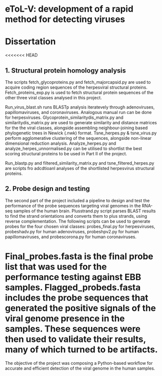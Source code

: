 # eToL-V: development of a rapid method for detecting viruses
# Dissertation

<<<<<<< HEAD
## 1. Structural protein homology analysis
The scripts fetch_glycoproteins.py and fetch_majorcapsid.py are used to acquire coding region sequences of the herpesviral structural proteins. Fetch_proteins_exp.py is used to fetch structural protein sequences of the other three viral classes analysed in this project.

Run_virus_blast.sh runs BLASTp analysis iteratevely through adenoviruses, papillomaviruses, and coronaviruses. Analogous manual run can be done for herpesviruses. Glycoprotein_similaritydis_matrix.py and similaritydis_matrix.py are used to generate similarity and distance matrices for the the viral classes, alongside assembling neighbour-joining based phylogenetic trees in Newick (.nwk) format. Tsne_herpes.py & tsne_virus.py perform agglomerative clustering of the sequences, alongside non-linear dimensional reduction analysis. Analyze_herpes.py and analyze_herpes_unnormalised.py can be utilised to shortlist the best scoring structural proteins to be used in Part II of the project.

Run_blastp.py and filtered_similarity_matrix.py and tsne_filtered_herpes.py are scripts fro adcdtioanl analyses of the shortlisted herpesvirus structural proteins.

## 2. Probe design and testing
The second part of the project included a pipeline to design and test the performance of the probe sequences targeting viral genomes in the RNA-seq samples of the human brain. Plusstrand.py script parses BLAST results to find the strand orientations and converts them to plus strands, using reverse complementation. The following scripts can be used to generate probes for the four chosen viral classes: probes_final.py for herpesviruses, probeshadv.py for human adenoviruses, probeshpv2.py for human papillomaviruses, and probescorona.py for human coronaviruses.

Final_probes.fasta is the final probe list that was used for the performance testing against EBB samples. Flagged_probeds.fasta includes the probe sequences that generated the positive signals of the viral genome presence in the samples. These sequences were then used to validate their results, many of which turned to be artifacts.
=======
The objective of the project was composing a Python-based workflow for accurate and efficient detection of the viral genome in the human samples.


